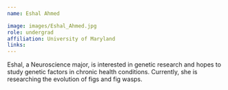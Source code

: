 ```yaml
---
name: Eshal Ahmed

image: images/Eshal_Ahmed.jpg
role: undergrad
affiliation: University of Maryland
links:
---
```


Eshal, a Neuroscience major, is interested in genetic research and hopes to study genetic factors in chronic health conditions. Currently, she is researching the evolution of figs and fig wasps.
